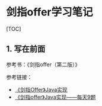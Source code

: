 # 剑指offer学习笔记

[TOC]

## 1. 写在前面

参考书：《剑指offer（第二版）》

参考链接：

- [《剑指Offer》Java实现](https://www.cnblogs.com/yongh/p/9637260.html)
- [《剑指offer》Java实现——每天9题](https://blog.csdn.net/zhoucheng05_13/article/details/79426746)

